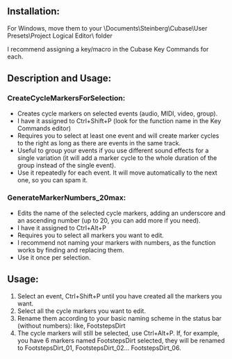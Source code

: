 ## Installation:
For Windows, move them to your <User>\Documents\Steinberg\Cubase\User Presets\Project Logical Editor\ folder

I recommend assigning a key/macro in the Cubase Key Commands for each.


## Description and Usage:

### CreateCycleMarkersForSelection:
  - Creates cycle markers on selected events (audio, MIDI, video, group).
  - I have it assigned to Ctrl+Shift+P (look for the function name in the Key Commands editor)
  - Requires you to select at least one event and will create marker cycles to the right as long as there are events in the same track.
  - Useful to group your events if you use different sound effects for a single variation (it will add a marker cycle to the whole duration of the group instead of the single event).
  - Use it repeatedly for each event. It will move automatically to the next one, so you can spam it.

### GenerateMarkerNumbers_20max:
  - Edits the name of the selected cycle markers, adding an underscore and an ascending number (up to 20, you can add more if you need).
  - I have it assigned to Ctrl+Alt+P
  - Requires you to select all markers you want to edit.
  - I recommend not naming your markers with numbers, as the function works by finding and replacing them.
  - Use it once per selection.

## Usage:
  1. Select an event, Ctrl+Shift+P until you have created all the markers you want.
  2. Select all the cycle markers you want to edit.
  3. Rename them according to your basic naming scheme in the status bar (without numbers): like, FootstepsDirt
  4. The cycle markers will still be selected, use Ctrl+Alt+P.
     If, for example, you have 6 markers named FootstepsDirt selected, they will be renamed to FootstepsDirt_01, FootstepsDirt_02... FootstepsDirt_06.
